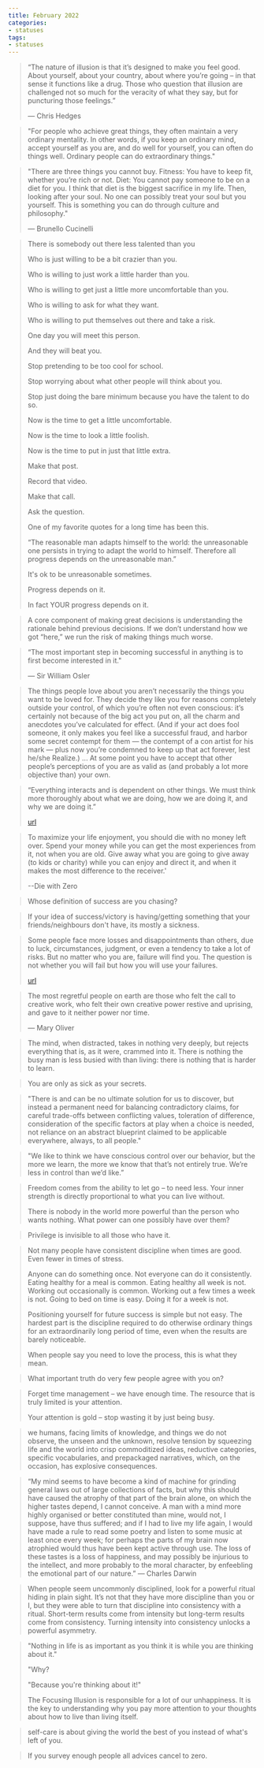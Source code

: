 ```yaml
---
title: February 2022
categories:
- statuses
tags:
- statuses
---
```


>“The nature of illusion is that it’s designed to make you feel good. About yourself, about your country, about where you’re going – in that sense it functions like a drug. Those who question that illusion are challenged not so much for the veracity of what they say, but for puncturing those feelings.”
>
>— Chris Hedges

<!-- ![1](/assets/statuses/Oct2021/1.jpeg){:class="img-responsive"} -->

> "For people who achieve great things, they often maintain a very ordinary mentality. In other words, if you keep an ordinary mind, accept yourself as you are, and do well for yourself, you can often do things well. Ordinary people can do extraordinary things."


>"There are three things you cannot buy. Fitness: You have to keep fit, whether you’re rich or not. Diet: You cannot pay someone to be on a diet for you. I think that diet is the biggest sacrifice in my life. Then, looking after your soul. No one can possibly treat your soul but you yourself. This is something you can do through culture and philosophy."
>
>— Brunello Cucinelli


>There is somebody out there less talented than you
>
>Who is just willing to be a bit crazier than you.
>
>Who is willing to just work a little harder than you.
>
>Who is willing to get just a little more uncomfortable than you.
>
>Who is willing to ask for what they want.
>
>Who is willing to put themselves out there and take a risk.
>
>One day you will meet this person.
>
>And they will beat you.
>
>Stop pretending to be too cool for school.
>
>Stop worrying about what other people will think about you.
>
>Stop just doing the bare minimum because you have the talent to do so.
>
>Now is the time to get a little uncomfortable.
>
>Now is the time to look a little foolish.
>
>Now is the time to put in just that little extra.
>
>Make that post.
>
>Record that video.
>
>Make that call.
>
>Ask the question.
>
>One of my favorite quotes for a long time has been this.
>
>“The reasonable man adapts himself to the world: the unreasonable one persists in trying to adapt the world to himself. Therefore all progress depends on the unreasonable man.”
>
>It's ok to be unreasonable sometimes.
>
>Progress depends on it.
>
>In fact YOUR progress depends on it.


>A core component of making great decisions is understanding the rationale behind previous decisions. If we don’t understand how we got “here,” we run the risk of making things much worse.


>“The most important step in becoming successful in anything is to first become interested in it."
>
>— Sir William Osler


>The things people love about you aren’t necessarily the things you want to be loved for. They decide they like you for reasons completely outside your control, of which you’re often not even conscious: it’s certainly not because of the big act you put on, all the charm and anecdotes you’ve calculated for effect. (And if your act does fool someone, it only makes you feel like a successful fraud, and harbor some secret contempt for them — the contempt of a con artist for his mark — plus now you’re condemned to keep up that act forever, lest he/she Realize.) ... At some point you have to accept that other people’s perceptions of you are as valid as (and probably a lot more objective than) your own.


>“Everything interacts and is dependent on other things. We must think more thoroughly about what we are doing, how we are doing it, and why we are doing it.”
>
>[url](https://crm.org/articles/less-but-better-dieter-rams-10-principles)


>To maximize your life enjoyment, you should die with no money left over. Spend your money while you can get the most experiences from it, not when you are old. Give away what you are going to give away (to kids or charity) while you can enjoy and direct it, and when it makes the most difference to the receiver.'
>
>--Die with Zero


>Whose definition of success are you chasing?


>If your idea of success/victory is having/getting something that your friends/neighbours don't have, its mostly a sickness.


>Some people face more losses and disappointments than others, due to luck, circumstances, judgment, or even a tendency to take a lot of risks. But no matter who you are, failure will find you. The question is not whether you will fail but how you will use your failures.
>
>[url](https://www.theatlantic.com/family/archive/2022/01/happiness-after-failure/621236/)


>The most regretful people on earth are those who felt the call to creative work, who felt their own creative power restive and uprising, and gave to it neither power nor time.
>
>— Mary Oliver


>The mind, when distracted, takes in nothing very deeply, but rejects everything that is, as it were, crammed into it. There is nothing the busy man is less busied with than living: there is nothing that is harder to learn.


>You are only as sick as your secrets. 
<!-- 15 -->

>"There is and can be no ultimate solution for us to discover, but instead a permanent need for balancing contradictory claims, for careful trade-offs between conflicting values, toleration of difference, consideration of the specific factors at play when a choice is needed, not reliance on an abstract blueprint claimed to be applicable everywhere, always, to all people."


>"We like to think we have conscious control over our behavior, but the more we learn, the more we know that that’s not entirely true. We’re less in control than we’d like.”


>Freedom comes from the ability to let go – to need less. Your inner strength is directly proportional to what you can live without. 
>
>There is nobody in the world more powerful than the person who wants nothing. What power can one possibly have over them?


>Privilege is invisible to all those who have it.


>Not many people have consistent discipline when times are good. Even fewer in times of stress.
>
>Anyone can do something once. Not everyone can do it consistently. Eating healthy for a meal is common. Eating healthy all week is not. Working out occasionally is common. Working out a few times a week is not. Going to bed on time is easy. Doing it for a week is not.
>
>Positioning yourself for future success is simple but not easy. The hardest part is the discipline required to do otherwise ordinary things for an extraordinarily long period of time, even when the results are barely noticeable.
>
>When people say you need to love the process, this is what they mean.


>What important truth do very few people agree with you on?


>Forget time management – we have enough time. The resource that is truly limited is your attention. 
>
>Your attention is gold – stop wasting it by just being busy.

<!-- 22 -->
>we humans, facing limits of knowledge, and things we do not observe, the unseen and the unknown, resolve tension by squeezing life and the world into crisp commoditized ideas, reductive categories, specific vocabularies, and prepackaged narratives, which, on the occasion, has explosive consequences.


>“My mind seems to have become a kind of machine for grinding general laws out of large collections of facts, but why this should have caused the atrophy of that part of the brain alone, on which the higher tastes depend, I cannot conceive. A man with a mind more highly organised or better constituted than mine, would not, I suppose, have thus suffered; and if I had to live my life again, I would have made a rule to read some poetry and listen to some music at least once every week; for perhaps the parts of my brain now atrophied would thus have been kept active through use. The loss of these tastes is a loss of happiness, and may possibly be injurious to the intellect, and more probably to the moral character, by enfeebling the emotional part of our nature.”
— Charles Darwin 


>When people seem uncommonly disciplined, look for a powerful ritual hiding in plain sight. It’s not that they have more discipline than you or I, but they were able to turn that discipline into consistency with a ritual. Short-term results come from intensity but long-term results come from consistency. Turning intensity into consistency unlocks a powerful asymmetry.


>"Nothing in life is as important as you think it is while you are thinking about it."
>
>"Why?
>
>"Because you're thinking about it!"
>
>The Focusing Illusion is responsible for a lot of our unhappiness. It is the key to understanding why you pay more attention to your thoughts about how to live than living itself.


>self-care is about giving the world the best of you instead of what's left of you.


>If you survey enough people all advices cancel to zero. 